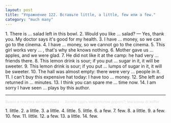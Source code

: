 ```yaml
---
layout: post
title: "Упражнение 122. Вставьте little, a little, few или a few."
category: "much many"
---
```

<section class="question">
1. There is ... salad left in this bowl. 2. Would you like ... salad? — Yes, thank you. My doctor says it's good for my health. 3. I have ... money, so we can go to the cinema. 4. I have ... money, so we cannot go to the cinema. 5. This girl works very ... , that's why she knows nothing. 6. Mother gave us ... apples, and we were glad. 7. He did not like it at the camp: he had very ... friends there. 8. This lemon drink is sour; if you put ... sugar in it, it will be sweeter. 9. This lemon drink is sour; if you put ... lumps of sugar in it, it will be sweeter. 10. The hall was almost empty: there were very ... people in it. 11. I can't buy this expensive hat today: I have too ... money. 12. She left and returned in ... minutes. 13. I think you can spare me ... time now. 14. I am sorry I have seen ... plays by this author. 
 
 
<td valign="top">
<hr>
<p style="font-size:80%; color:#dedede"> <!--6020d6ff-->Вывоз и покупка металлолома - . Хотите сдать металлолом дорого?;   магазины dr.koffer<!--6020d6ff--></p>
 
 </td>
</section>

<section class="answer">
1. little. 2. a little. 3. a little. 4. little. 5. little. 6. a few. 7. few. 8. a little. 9. a few. 10. few. 11. little. 12. a few. 13. a little. 14. few.
</section>
